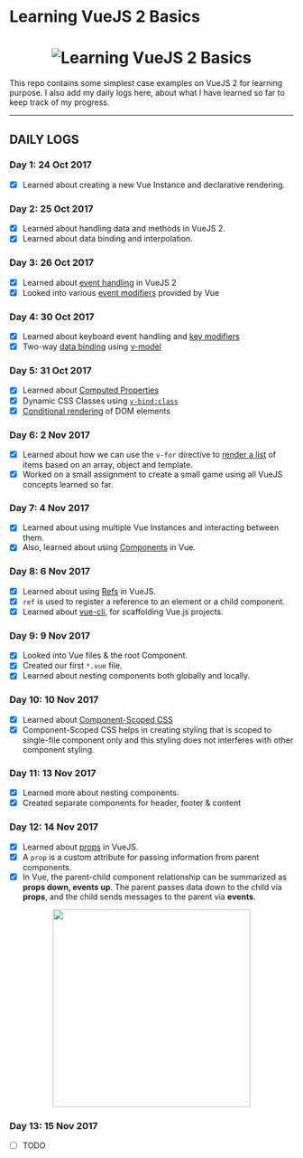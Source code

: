 # Learning VueJS 2 Basics

<h1 align="center">
  <img src="https://s3.amazonaws.com/revue/items/images/001/602/574/mail/learning-vue-step-by-step.png" style="max-width:100%" alt="Learning VueJS 2 Basics" />
</h1>

This repo contains some simplest case examples on VueJS 2 for learning purpose. I also add my daily logs here, about what I have learned so far to keep track of my progress. 

---

## DAILY LOGS

### Day 1: 24 Oct 2017

- [x] Learned about creating a new Vue Instance and declarative rendering.

### Day 2: 25 Oct 2017

- [x] Learned about handling data and methods in VueJS 2.
- [x] Learned about data binding and interpolation.

### Day 3: 26 Oct 2017

- [x] Learned about [event handling][events] in VueJS 2
- [x] Looked into various [event modifiers][event-modifiers] provided by Vue

### Day 4: 30 Oct 2017

- [x] Learned about keyboard event handling and [key modifiers][key-modifiers]
- [x] Two-way [data binding][two-way-binding] using [v-model][vmodel]

### Day 5: 31 Oct 2017

- [x] Learned about [Computed Properties][computed-properties]
- [x] Dynamic CSS Classes using [`v-bind:class`][v-bind-class]
- [x] [Conditional rendering][conditional-rendering] of DOM elements

### Day 6: 2 Nov 2017

- [x] Learned about how we can use the `v-for` directive to [render a list][v-for-list] of items based on an array, object and template.
- [x] Worked on a small assignment to create a small game using all VueJS concepts learned so far.

### Day 7: 4 Nov 2017

- [x] Learned about using multiple Vue Instances and interacting between them.
- [x] Also, learned about using [Components][components] in Vue.

### Day 8: 6 Nov 2017

- [x] Learned about using [Refs][refs] in VueJS.
- [x] `ref` is used to register a reference to an element or a child component.
- [x] Learned about [vue-cli][vuecli], for scaffolding Vue.js projects.

### Day 9: 9 Nov 2017

- [x] Looked into Vue files & the root Component.
- [x] Created our first `*.vue` file.
- [x] Learned about nesting components both globally and locally.

### Day 10: 10 Nov 2017

- [x] Learned about [Component-Scoped CSS][component-scoped-css]
- [x] Component-Scoped CSS helps in creating styling that is scoped to single-file component only and this styling does not interferes with other component styling.

### Day 11: 13 Nov 2017

- [x] Learned more about nesting components.
- [x] Created separate components for header, footer & content

### Day 12: 14 Nov 2017

- [x] Learned about [props][props] in VueJS.
- [x] A `prop` is a custom attribute for passing information from parent components.
- [x] In Vue, the parent-child component relationship can be summarized as **props down, events up**. The parent passes data down to the child via **props**, and the child sends messages to the parent via **events**. 
<p align="center">
  <img src="https://vuejs.org/images/props-events.png" width="350"/>
</p>

### Day 13: 15 Nov 2017

- [ ] TODO


<!-- All links are added here -->
[events]: https://vuejs.org/v2/guide/events.html
[event-modifiers]: https://vuejs.org/v2/guide/events.html#Event-Modifiers
[key-modifiers]: https://v1.vuejs.org/guide/events.html#Key-Modifiers
[two-way-binding]: https://v1.vuejs.org/guide/index.html#Two-way-Binding
[vmodel]: https://v1.vuejs.org/api/#v-model
[computed-properties]: https://vuejs.org/v2/guide/computed.html#Computed-Properties
[v-bind-class]: https://vuejs.org/v2/guide/class-and-style.html#Object-Syntax
[conditional-rendering]: https://vuejs.org/v2/guide/conditional.html#ad
[v-for-list]: https://vuejs.org/v2/guide/list.html
[components]: https://vuejs.org/v2/guide/components.html
[refs]: https://vuejs.org/v2/api/#ref
[vuecli]: https://github.com/vuejs/vue-cli#vue-cli--
[component-scoped-css]: https://vuejs.org/v2/guide/comparison.html#Component-Scoped-CSS
[props]: https://vuejs.org/v2/guide/components.html#Props
